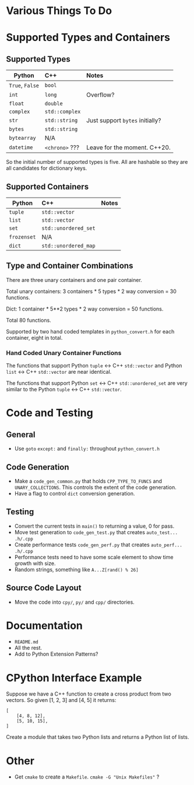 #  Various Things To Do

# Supported Types and Containers

## Supported Types

| Python            | C++               | Notes                             |
| ----------------- |:----------------- | :-------------------------------- |
| `True`, `False`   | `bool`            |                                   |
| `int`             | `long`            | Overflow?                         |
| `float`           | `double`          |                                   |
| `complex`         | `std::complex`    |                                   |
| `str`             | `std::string`     | Just support `bytes` initially?   |
| `bytes`           | `std::string`     |                                   |
| `bytearray`       | N/A               |                                   |
| `datetime`        | `<chrono>` ???    | Leave for the moment. C++20.      |

So the initial number of supported types is five.
All are hashable so they are all candidates for dictionary keys.

## Supported Containers

| Python        | C++                   | Notes                     |
| ------------- |:--------------------- | :------------------------ |
| `tuple`       | `std::vector`         |                           |
| `list`        | `std::vector`         |                           |
| `set`         | `std::unordered_set`  |                           |
| `frozenset`   | N/A                   |                           |
| `dict`        | `std::unordered_map`  |                           |

## Type and Container Combinations

There are three unary containers and one pair container.

Total unary containers: 3 containers * 5 types * 2 way conversion = 30 functions.

Dict: 1 container * 5**2 types * 2 way conversion = 50 functions.

Total 80 functions.

Supported by two hand coded templates in `python_convert.h` for each container, eight in total.

### Hand Coded Unary Container Functions

The functions that support Python `tuple` <-> C++ `std::vector` and  Python `list` <-> C++ `std::vector` are near identical.

The functions that support Python `set` <-> C++ `std::unordered_set` are very similar to the Python `tuple` <-> C++ `std::vector`.

# Code and Testing

## General

* Use `goto` `except:` and `finally:` throughout `python_convert.h`

## Code Generation

* Make a `code_gen_common.py` that holds `CPP_TYPE_TO_FUNCS` and `UNARY_COLLECTIONS`. This controls the  extent of the code generation.
* Have a flag to control `dict` conversion generation.

## Testing

* Convert the current tests in `main()` to returning a value, 0 for pass.
* Move test generation to `code_gen_test.py` that creates `auto_test...` `.h/.cpp`
* Create performance tests `code_gen_perf.py` that creates `auto_perf...` `.h/.cpp`
* Performance tests need to have some scale element to show time growth with size.
* Random strings, something like `A...Z[rand() % 26]`  

## Source Code Layout

* Move the code into `cpy/`, `py/` and `cpp/` directories.

# Documentation

* `README.md`
* All the rest.
* Add to Python Extension Patterns?

# CPython Interface Example

Suppose we have a C++ function to create a cross product from two vectors.
So given [1, 2, 3] and [4, 5] it returns:

```text
[
    [4, 8, 12],
    [5, 10, 15],
]
```

Create a module that takes two Python lists and returns a Python list of lists.

# Other

* Get `cmake` to create a `Makefile`. `cmake -G "Unix Makefiles"` ?
